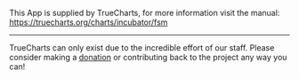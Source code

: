 

This App is supplied by TrueCharts, for more information visit the manual: https://truecharts.org/charts/incubator/fsm

---

TrueCharts can only exist due to the incredible effort of our staff.
Please consider making a [donation](https://truecharts.org/docs/about/sponsor) or contributing back to the project any way you can!
